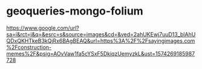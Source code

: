# geoqueries-mongo-folium

https://www.google.com/url?sa=i&rct=j&q=&esrc=s&source=images&cd=&ved=2ahUKEwj7uuD13_blAhUQDxQKHTkeB3kQjRx6BAgBEAQ&url=https%3A%2F%2Fsayingimages.com%2Fconstruction-memes%2F&psig=AOvVaw1fa5cYSxF5DkiqzUemyzkL&ust=1574269185987728
